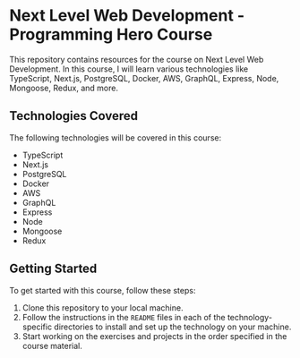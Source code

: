 # Next Level Web Development - Programming Hero Course

This repository contains resources for the course on Next Level Web Development. In this course, I will learn various technologies like TypeScript, Next.js, PostgreSQL, Docker, AWS, GraphQL, Express, Node, Mongoose, Redux, and more.

## Technologies Covered

The following technologies will be covered in this course:

- TypeScript
- Next.js
- PostgreSQL
- Docker
- AWS
- GraphQL
- Express
- Node
- Mongoose
- Redux

## Getting Started

To get started with this course, follow these steps:

1. Clone this repository to your local machine.
2. Follow the instructions in the `README` files in each of the technology-specific directories to install and set up the technology on your machine.
3. Start working on the exercises and projects in the order specified in the course material.

